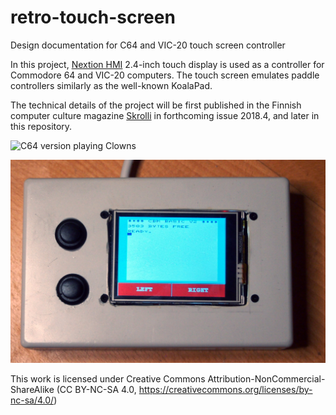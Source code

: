 # retro-touch-screen
Design documentation for C64 and VIC-20 touch screen controller

In this project, [Nextion HMI](https://nextion.itead.cc/) 2.4-inch touch display is used as a controller for Commodore 64 and VIC-20 computers. The touch screen emulates paddle controllers similarly as the well-known KoalaPad. 

The technical details of the project will be first published in the Finnish computer culture magazine [Skrolli](https://www.skrolli.fi/en/) in forthcoming issue 2018.4, and later in this repository.

![C64 version playing Clowns](https://github.com/t33bu/retro-touch-screen/blob/master/c64-clowns.jpg)

![VIC-20 touch screen](https://github.com/t33bu/retro-touch-screen/blob/master/vic20_display.jpg)

This work is licensed under Creative Commons Attribution-NonCommercial-ShareAlike (CC BY-NC-SA 4.0, https://creativecommons.org/licenses/by-nc-sa/4.0/)

